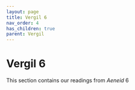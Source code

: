 ```yaml
---
layout: page
title: Vergil 6
nav_order: 4
has_children: true
parent: Vergil
---
```


# Vergil 6

This section contains our readings from *Aeneid* 6
